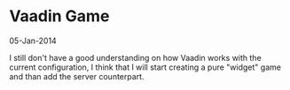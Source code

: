 Vaadin Game
=============

05-Jan-2014

I still don't have a good understanding on how Vaadin works with the current configuration,
I think that I will start creating a pure "widget" game and than add the server counterpart.
